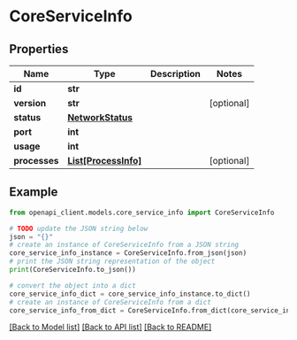 # CoreServiceInfo


## Properties

Name | Type | Description | Notes
------------ | ------------- | ------------- | -------------
**id** | **str** |  | 
**version** | **str** |  | [optional] 
**status** | [**NetworkStatus**](NetworkStatus.md) |  | 
**port** | **int** |  | 
**usage** | **int** |  | 
**processes** | [**List[ProcessInfo]**](ProcessInfo.md) |  | [optional] 

## Example

```python
from openapi_client.models.core_service_info import CoreServiceInfo

# TODO update the JSON string below
json = "{}"
# create an instance of CoreServiceInfo from a JSON string
core_service_info_instance = CoreServiceInfo.from_json(json)
# print the JSON string representation of the object
print(CoreServiceInfo.to_json())

# convert the object into a dict
core_service_info_dict = core_service_info_instance.to_dict()
# create an instance of CoreServiceInfo from a dict
core_service_info_from_dict = CoreServiceInfo.from_dict(core_service_info_dict)
```
[[Back to Model list]](../README.md#documentation-for-models) [[Back to API list]](../README.md#documentation-for-api-endpoints) [[Back to README]](../README.md)


